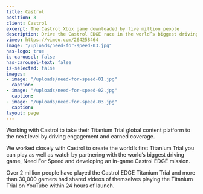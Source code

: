 ```yaml
---
title: Castrol
position: 3
client: Castrol
excerpt: The Castrol Xbox game downloaded by five million people
description: Drive the Castrol EDGE race in the world’s biggest driving game
vimeo: https://vimeo.com/264258464
image: "/uploads/need-for-speed-03.jpg"
has-logo: true
is-carousel: false
has-carousel-text: false
is-selected: false
images:
- image: "/uploads/need-for-speed-01.jpg"
  caption: 
- image: "/uploads/need-for-speed-02.jpg"
  caption: 
- image: "/uploads/need-for-speed-03.jpg"
  caption: 
layout: page
---
```


Working with Castrol to take their Titanium Trial global content platform to the next level by driving engagement and earned coverage.

We worked closely with Castrol to create the world’s first Titanium Trial you can play as well as watch by partnering with the world’s biggest driving game, Need For Speed and developing an in-game Castrol EDGE mission.

Over 2 million people have played the Castrol EDGE Titanium Trial and more than 30,000 gamers had shared videos of themselves playing the Titanium Trial on YouTube within 24 hours of launch.